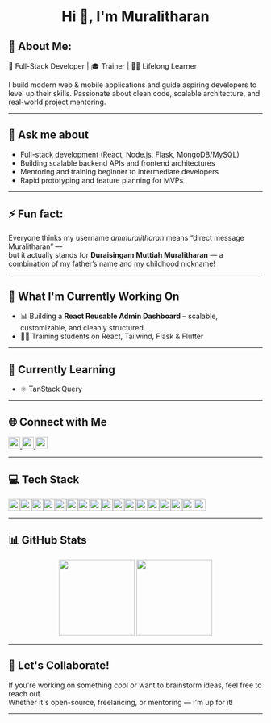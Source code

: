 <h1 align="center">Hi 👋, I'm Muralitharan</h1>

## 💫 About Me:

🚀 Full-Stack Developer | 🎓 Trainer | 👨‍💻 Lifelong Learner  

I build modern web & mobile applications and guide aspiring developers to level up their skills. Passionate about clean code, scalable architecture, and real-world project mentoring.

---

## 💬 Ask me about

- Full-stack development (React, Node.js, Flask, MongoDB/MySQL)
- Building scalable backend APIs and frontend architectures
- Mentoring and training beginner to intermediate developers
- Rapid prototyping and feature planning for MVPs

---

## ⚡ Fun fact:

Everyone thinks my username *dmmuralitharan* means “direct message Muralitharan” —  
but it actually stands for **Duraisingam Muttiah Muralitharan** — a combination of my father’s name and my childhood nickname!

---

## 🔭 What I'm Currently Working On

- 📊 Building a **React Reusable Admin Dashboard** – scalable, customizable, and cleanly structured.
- 🧑‍🏫 Training students on React, Tailwind, Flask & Flutter

---

## 🧠 Currently Learning

- ⚛️ TanStack Query


---

## 🌐 Connect with Me

<a href="https://linkedin.com/in/dmmuralitharan" target="_blank">
  <img src="https://img.shields.io/badge/LinkedIn-%230077B5.svg?logo=linkedin&logoColor=white" height="23" />
</a>
<a href="https://x.com/dmmuralitharan" target="_blank">
  <img src="https://img.shields.io/badge/X-black.svg?logo=X&logoColor=white" height="23" />
</a>
<a href="mailto:dmmuralitharan@gmail.com">
  <img src="https://img.shields.io/badge/Email-D14836?logo=gmail&logoColor=white" height="23" />
</a>

---

## 💻 Tech Stack

<div align="left" style="display:flex;flex-wrap:wrap;row-gap:0.25rem;">
  <img src="https://img.shields.io/badge/HTML5-E34F26?logo=html5&logoColor=white&style=for-the-badge" height="23" />
  <img src="https://img.shields.io/badge/CSS3-1572B6?logo=css3&logoColor=white&style=for-the-badge" height="23" />
  <img src="https://img.shields.io/badge/Tailwind CSS-06B6D4?logo=tailwindcss&logoColor=black&style=for-the-badge" height="23" />
  <img src="https://img.shields.io/badge/JavaScript-F7DF1E?logo=javascript&logoColor=black&style=for-the-badge" height="23" />
  <img src="https://img.shields.io/badge/TypeScript-3178C6?logo=typescript&logoColor=white&style=for-the-badge" height="23" />
  <img src="https://img.shields.io/badge/React-20232A?logo=react&logoColor=61DAFB&style=for-the-badge" height="23" />
  <img src="https://img.shields.io/badge/Angular-DD0031?logo=angular&logoColor=white&style=for-the-badge" height="23" />
  <img src="https://img.shields.io/badge/Node.js-339933?logo=nodedotjs&logoColor=white&style=for-the-badge" height="23" />
  <img src="https://img.shields.io/badge/Express-000000?logo=express&logoColor=white&style=for-the-badge" height="23" />
  <img src="https://img.shields.io/badge/Flask-000000?logo=flask&logoColor=white&style=for-the-badge" height="23" />
  <img src="https://img.shields.io/badge/MongoDB-47A248?logo=mongodb&logoColor=white&style=for-the-badge" height="23" />
  <img src="https://img.shields.io/badge/MySQL-4479A1?logo=mysql&logoColor=white&style=for-the-badge" height="23" />
  <img src="https://img.shields.io/badge/PHP-777BB4?logo=php&logoColor=black&style=for-the-badge" height="23" />
  <img src="https://img.shields.io/badge/Git-F05032?logo=git&logoColor=white&style=for-the-badge" height="23" />
  <img src="https://img.shields.io/badge/GitHub-181717?logo=github&logoColor=white&style=for-the-badge" height="23" />
  <img src="https://img.shields.io/badge/GitHub Actions-2388FF?logo=githubactions&logoColor=white&style=for-the-badge" height="23" />
  <img src="https://img.shields.io/badge/Linux-FCC624?logo=linux&logoColor=black&style=for-the-badge" height="23" />
</div>

---

## 📊 GitHub Stats

<p align="center">
  <img src="https://github-readme-stats.vercel.app/api?username=dmmuralitharan&show_icons=true&theme=radical" height="150" />
  <img src="https://github-readme-stats.vercel.app/api/top-langs/?username=dmmuralitharan&layout=compact&theme=radical" height="150" />
</p>

---

## 🤝 Let's Collaborate!

If you're working on something cool or want to brainstorm ideas, feel free to reach out.  
Whether it's open-source, freelancing, or mentoring — I'm up for it!

---

